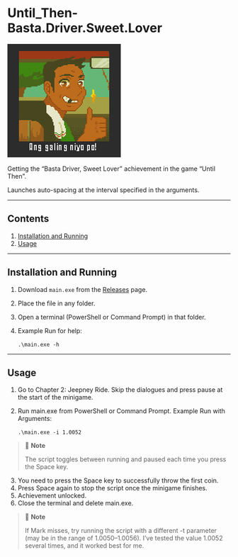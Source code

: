 # Until_Then-Basta.Driver.Sweet.Lover

![Achievement icon](./images/achievement_icon.jpg)

Getting the “Basta Driver, Sweet Lover” achievement in the game “Until Then”.

Launches auto-spacing at the interval specified in the arguments.

---

## Contents

1. [Installation and Running](#installation-and-running)
2. [Usage](#usage)

---

## Installation and Running

1. Download `main.exe` from the [Releases](https://github.com/fallmute/Until_Then-Basta.Driver.Sweet.Lover/releases) page.  
2. Place the file in any folder.
3. Open a terminal (PowerShell or Command Prompt) in that folder.
4. Example Run for help:
   
   ```
   .\main.exe -h
   ```

---

## Usage

1. Go to Chapter 2: Jeepney Ride. Skip the dialogues and press pause at the start of the minigame.
2. Run main.exe from PowerShell or Command Prompt. Example Run with Arguments:
   
   ```
   .\main.exe -i 1.0052
   ```


> 📌 **Note**
>  
> The script toggles between running and paused each time you press the Space key.


3. You need to press the Space key to successfully throw the first coin.
4. Press Space again to stop the script once the minigame finishes.
5. Achievement unlocked.
6. Close the terminal and delete main.exe.


> 📌 **Note**
>  
> If Mark misses, try running the script with a different -t parameter (may be in the range of 1.0050–1.0056). I’ve tested the value 1.0052 several times, and it worked best for me.
